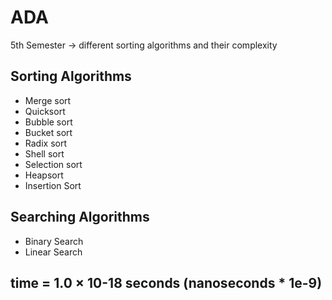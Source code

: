 # ADA
5th Semester -> different sorting algorithms and their complexity

## Sorting Algorithms
- Merge sort
- Quicksort
- Bubble sort
- Bucket sort
- Radix sort
- Shell sort
- Selection sort
- Heapsort 
- Insertion Sort


## Searching Algorithms
- Binary Search
- Linear Search


## time = 1.0 × 10-18 seconds (nanoseconds * 1e-9)
